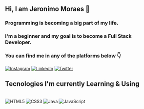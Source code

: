 <!---
JJrockin/JJrockin is a ✨ special ✨ repository because its `README.md` (this file) appears on your GitHub profile.
You can click the Preview link to take a look at your changes.
--->

## Hi, I am Jeronimo Moraes 👋
### Programming is becoming a big part of my life.
### I'm a beginner and my goal is to become a Full Stack Developer.
### You can find me in any of the platforms below 👇

[![Instagram](https://img.shields.io/badge/Instagram-E4405F?style=for-the-badge&logo=instagram&logoColor=white)](https://www.instagram.com/jeronimomoraesf)
[![LinkedIn](https://img.shields.io/badge/LinkedIn-0077B5?style=for-the-badge&logo=linkedin&logoColor=white)](https://www.linkedin.com/in/jeronimomoraes/)
[![Twitter](https://img.shields.io/badge/Twitter-1DA1F2?style=for-the-badge&logo=twitter&logoColor=white)](https://twitter.com/jeronimomoraesf)
<!---
![JJrockin's GitHub stats](https://github-readme-stats.vercel.app/api?username=JJrockin&show_icons=true&theme=algolia)
--->
## Tecnologies I'm currently Learning & Using
<!---
[![Top Langs](https://github-readme-stats.vercel.app/api/top-langs/?username=JJrockin&layout=compact)](https://github.com/anuraghazra/github-readme-stats)
--->
<div style="display: inline_block"><br/>
<img align="center" alt="HTML5" src=https://img.shields.io/badge/CSS3-1572B6?style=for-the-badge&logo=css3&logoColor=white>
<img align="center" alt="CSS3" src=https://img.shields.io/badge/HTML5-E34F26?style=for-the-badge&logo=html5&logoColor=white>
<img align="center" alt="Java" src=https://img.shields.io/badge/Java-ED8B00?style=for-the-badge&logo=java&logoColor=white>
<img align="center" alt="JavaScript" src=https://img.shields.io/badge/JavaScript-F7DF1E?style=for-the-badge&logo=javascript&logoColor=black>
</div>
